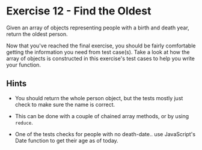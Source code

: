 # Exercise 12 - Find the Oldest

Given an array of objects representing people with a birth and death year, return the oldest person.

Now that you've reached the final exercise, 
you should be fairly comfortable getting the information you need from test case(s). 
Take a look at how the array of objects is constructed 
in this exercise's test cases to help you write your function.

## Hints
- You should return the whole person object, 
but the tests mostly just check to make sure the name is correct.

- This can be done with a couple of chained array methods, or by using `reduce`.

- One of the tests checks for people with no death-date.. 
use JavaScript's Date function to get their age as of today.

